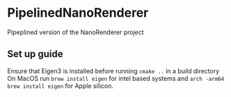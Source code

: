 # PipelinedNanoRenderer

Pipeplined version of the NanoRenderer project

## Set up guide

Ensure that Eigen3 is installed before running `cmake ..` in a build directory
On MacOS run `brew install eigen` for intel based systems and `arch -arm64 brew install eigen` for Apple silicon.
